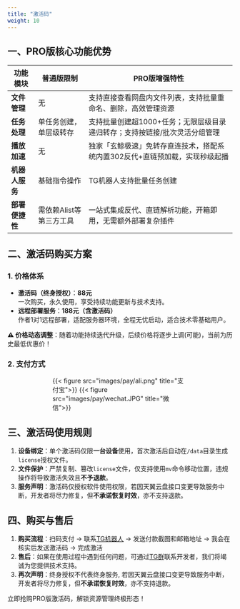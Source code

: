 ```yaml
---
title: "激活码"
weight: 10
---
```



## 一、PRO版核心功能优势
| 功能模块       | 普通版限制                | PRO版增强特性                                                                 |
|----------------|---------------------------|-----------------------------------------------------------------------------|
| **文件管理**   | 无                        | 支持直接查看网盘内文件列表，支持批量重命名、删除，高效管理资源         |
| **任务处理**   | 单任务创建，单层级转存    | 支持批量创建超1000+任务；无限层级目录递归转存；支持按链接/批次灵活分组管理  |
| **播放加速**   | 无                        | 独家「玄鲸极速」免转存直连技术，搭配系统内置302反代+直链预加载，实现秒级起播 |
| **机器人服务** | 基础指令操作              | TG机器人支持批量任务创建               |
| **部署便捷性** | 需依赖Alist等第三方工具   | 一站式集成反代、直链解析功能，开箱即用，无需额外部署复杂插件               |

## 二、激活码购买方案
### 1. 价格体系
- **激活码（终身授权）**：**88元**  
  一次购买，永久使用，享受持续功能更新与技术支持。
- **远程部署服务**：**188元（含激活码）**  
  作者1对1远程部署，适配服务器环境，全程无忧启动，适合技术零基础用户。

**⚠️ 价格动态调整**：随着功能持续迭代升级，后续价格将逐步上调(可能)，当前为历史最低优惠价！

### 2. 支付方式

<div style="display:flex; width:60%; margin: 0 auto">
{{< figure src="images/pay/ali.png" title="支付宝">}}
{{< figure src="images/pay/wechat.JPG" title="微信">}}
</div>


## 三、激活码使用规则
1. **设备绑定**：单个激活码仅限**一台设备**使用，首次激活后自动在`/data`目录生成`license`授权文件。  
2. **文件保护**：严禁复制、篡改`license`文件，仅支持使用`mv`命令移动位置，违规操作将导致激活失效且**不予退款**。  
3. **服务声明**：激活码仅授权软件使用权限，若因天翼云盘接口变更导致服务中断，开发者将尽力修复，但**不承诺恢复时效**，亦不支持退款。

## 四、购买与售后
1. **购买流程**：扫码支付 → 联系[TG机器人](https://t.me/cls_license_bot) → 发送付款截图和邮箱地址 → 我会在核实后发送激活码 → 完成激活  
2. **售后**：如果在使用过程中遇到任何问题，可通过[TG群](https://t.me/cloud189_auto_save3)联系开发者，我们将竭诚为您提供技术支持。
3. **再次声明**：终身授权不代表终身服务, 若因天翼云盘接口变更导致服务中断，开发者将尽力修复，但**不承诺恢复时效**，亦不支持退款。

立即抢购PRO版激活码，解锁资源管理终极形态！

